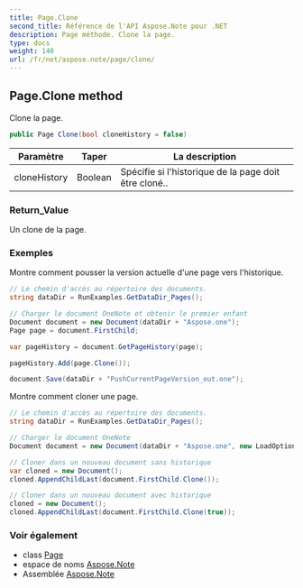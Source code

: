 ```yaml
---
title: Page.Clone
second_title: Référence de l'API Aspose.Note pour .NET
description: Page méthode. Clone la page.
type: docs
weight: 140
url: /fr/net/aspose.note/page/clone/
---
```

## Page.Clone method

Clone la page.

```csharp
public Page Clone(bool cloneHistory = false)
```

| Paramètre | Taper | La description |
| --- | --- | --- |
| cloneHistory | Boolean | Spécifie si l'historique de la page doit être cloné.. |

### Return_Value

Un clone de la page.

### Exemples

Montre comment pousser la version actuelle d'une page vers l'historique.

```csharp
// Le chemin d'accès au répertoire des documents.
string dataDir = RunExamples.GetDataDir_Pages();

// Charger le document OneNote et obtenir le premier enfant           
Document document = new Document(dataDir + "Aspose.one");
Page page = document.FirstChild;

var pageHistory = document.GetPageHistory(page);

pageHistory.Add(page.Clone());

document.Save(dataDir + "PushCurrentPageVersion_out.one");
```

Montre comment cloner une page.

```csharp
// Le chemin d'accès au répertoire des documents.
string dataDir = RunExamples.GetDataDir_Pages();

// Charger le document OneNote
Document document = new Document(dataDir + "Aspose.one", new LoadOptions { LoadHistory = true });

// Cloner dans un nouveau document sans historique
var cloned = new Document();
cloned.AppendChildLast(document.FirstChild.Clone());

// Cloner dans un nouveau document avec historique
cloned = new Document();
cloned.AppendChildLast(document.FirstChild.Clone(true));
```

### Voir également

* class [Page](../)
* espace de noms [Aspose.Note](../../page/)
* Assemblée [Aspose.Note](../../../)


